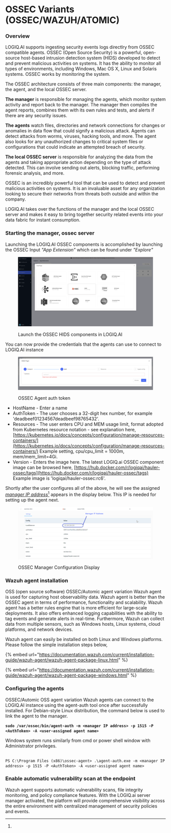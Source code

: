 # OSSEC Variants (OSSEC/WAZUH/ATOMIC)

### Overview

LOGIQ.AI supports ingesting security events logs directlry from OSSEC compatible agents. OSSEC (Open Source Security) is a powerful, open-source host-based intrusion detection system (HIDS) developed to detect and prevent malicious activities on systems. It has the ability to monitor all types of environments, including Windows, Mac OS X, Linux and Solaris systems. OSSEC works by monitoring the system.

The OSSEC architecture consists of three main components: the manager, the agent, and the local OSSEC server.

**The manager** is responsible for managing the agents, which monitor system activity and report back to the manager. The manager then compiles the agent reports, combines them with its own rules and tests, and alerts if there are any security issues.

**The agents** watch files, directories and network connections for changes or anomalies in data flow that could signify a malicious attack. Agents can detect attacks from worms, viruses, hacking tools, and more. The agent also looks for any unauthorized changes to critical system files or configurations that could indicate an attempted breach of security.

**The local OSSEC server** is responsible for analyzing the data from the agents and taking appropriate action depending on the type of attack detected. This can involve sending out alerts, blocking traffic, performing forensic analysis, and more.

OSSEC is an incredibly powerful tool that can be used to detect and prevent malicious activities on systems. It is an invaluable asset for any organization looking to secure their networks from threats both outside and within the company.

LOGIQ.AI takes over the functions of the manager and the local OSSEC server and makes it easy to bring together security related events into your data fabric for instant consumption.

### Starting the manager, ossec server

Launching the LOGIQ.AI OSSEC components is accomplished by launching the OSSEC Input _"App Extension"_ which can be found under _"Explore"_

<figure><img src="../.gitbook/assets/Screen Shot 2023-01-02 at 10.19.49 PM.png" alt=""><figcaption><p>Launch the OSSEC HIDS components in LOGIQ.AI</p></figcaption></figure>

You can now provide the credentials that the agents can use to connect to LOGIQ.AI instance

<figure><img src="../.gitbook/assets/Screen Shot 2023-01-02 at 10.24.04 PM.png" alt=""><figcaption><p>OSSEC Agent auth token</p></figcaption></figure>

* HostName - Enter a name
* AuthToken - The user chooses a 32-digit hex number, for example 'deadbeef01234567deadbeef98765432'.
* Resources - The user enters CPU and MEM usage limit, format adopted from Kubernetes resource notation - see explanation here, [https://kubernetes.io/docs/concepts/configuration/manage-resources-containers/](https://kubernetes.io/docs/concepts/configuration/manage-resources-containers/)  Example setting, cpu/cpu\_limit = 1000m, mem/mem\_limit=4Gi.
* Version - Enters the image here.  The latest LOGIQ.ai OSSEC component image can be browsed here, [https://hub.docker.com/r/logiqai/hauler-ossec/tags](https://hub.docker.com/r/logiqai/hauler-ossec/tags)  Example image is 'logiqai/hauler-ossec:rc6'.

Shortly after the user configures all of the above, he will see the assigned [_manager IP address_](#user-content-fn-1)[^1] appears in the display below.  This IP is needed for setting up the agent next.

<figure><img src="../.gitbook/assets/ossec-display-2023-01-03_12-11-18.jpg" alt=""><figcaption><p>OSSEC Manager Configuration Display</p></figcaption></figure>

### Wazuh agent installation

OSS (open source software) OSSEC/Automic agent variation Wazuh agent is used for capturing host observability data.   Wazuh agent is better than the OSSEC agent in terms of performance, functionality and scalability. Wazuh agent has a better rules engine that is more efficient for large-scale deployments. It also offers enhanced logging capabilities with the ability to tag events and generate alerts in real-time. Furthermore, Wazuh can collect data from multiple sensors, such as Windows hosts, Linux systems, cloud platforms, and network devices.&#x20;

Wazuh agent can easily be installed on both Linux and Windows platforms.  Please follow the simple installation steps below,

{% embed url="https://documentation.wazuh.com/current/installation-guide/wazuh-agent/wazuh-agent-package-linux.html" %}

{% embed url="https://documentation.wazuh.com/current/installation-guide/wazuh-agent/wazuh-agent-package-windows.html" %}

### Configuring the agents

OSSEC/Automic OSS agent variation Wazuh agents can connect to the LOGIQ.AI instance using the agent-auth tool once after successfully installed.  For Debian-style Linux distribution, the command below is used to link the agent to the manager.&#x20;

<pre><code><strong>sudo /var/ossec/bin/agent-auth -m &#x3C;manager IP address> -p 1515 -P &#x3C;AuthToken> -A &#x3C;user-assigned agent name>
</strong></code></pre>

Windows system runs similarly from cmd or power shell window with Administrator privileges.

```

PS C:\Program Files (x86)\ossec-agent> .\agent-auth.exe -m <manager IP address> -p 1515 -P <AuthToken> -A <user-assigned agent name>
```

### Enable automatic vulnerability scan at the endpoint

Wazuh agent supports automatic vulnerability scans, file integrity monitoring, and policy compliance features.  With the LOGIQ.ai server manager activated, the platform will provide comprehensive visibility across the entire environment with centralized management of security policies and events.&#x20;







[^1]: 
